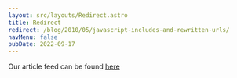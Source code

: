 ```yaml
---
layout: src/layouts/Redirect.astro
title: Redirect
redirect: /blog/2010/05/javascript-includes-and-rewritten-urls/
navMenu: false
pubDate: 2022-09-17
---
```

<div>
Our article feed can be found <a href="/blog/2010/05/javascript-includes-and-rewritten-urls/">here</a>
</div>
